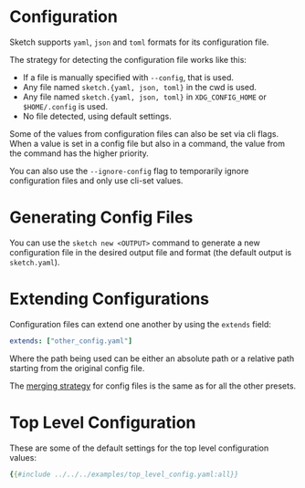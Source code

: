 # Configuration

Sketch supports `yaml`, `json` and `toml` formats for its configuration file.

The strategy for detecting the configuration file works like this:
- If a file is manually specified with `--config`, that is used.
- Any file named `sketch.{yaml, json, toml}` in the cwd is used.
- Any file named `sketch.{yaml, json, toml}` in `XDG_CONFIG_HOME` or `$HOME/.config` is used.
- No file detected, using default settings.

Some of the values from configuration files can also be set via cli flags. When a value is set in a config file but also in a command, the value from the command has the higher priority.

You can also use the `--ignore-config` flag to temporarily ignore configuration files and only use cli-set values.

# Generating Config Files

You can use the `sketch new <OUTPUT>` command to generate a new configuration file in the desired output file and format (the default output is `sketch.yaml`).

# Extending Configurations

Configuration files can extend one another by using the `extends` field:

```yaml
extends: ["other_config.yaml"]
```

Where the path being used can be either an absolute path or a relative path starting from the original config file.

The [merging strategy](../presets/summary.md#extending-presets) for config files is the same as for all the other presets.

# Top Level Configuration

These are some of the default settings for the top level configuration values:

```yaml
{{#include ../../../examples/top_level_config.yaml:all}}
```

